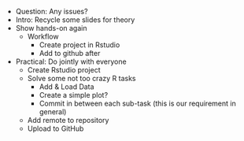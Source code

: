 
- Question: Any issues?
- Intro: Recycle some slides for theory
- Show hands-on again
	- Workflow
		- Create project in Rstudio
		- Add to github after
- Practical: Do jointly with everyone
	- Create Rstudio project
	- Solve some not too crazy R tasks
		- Add & Load Data
		- Create a simple plot?
		- Commit in between each sub-task (this is our requirement in general)
	- Add remote to repository
	- Upload to GitHub